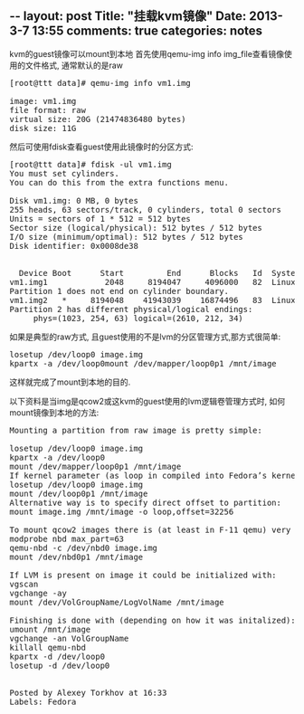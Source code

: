 --
layout: post
Title: "挂载kvm镜像"
Date: 2013-3-7 13:55
comments: true
categories: notes
-- 


kvm的guest镜像可以mount到本地
首先使用qemu-img info  img_file查看镜像使用的文件格式, 通常默认的是raw  

<pre>
[root@ttt data]# qemu-img info vm1.img

image: vm1.img
file format: raw
virtual size: 20G (21474836480 bytes)
disk size: 11G  
</pre>

然后可使用fdisk查看guest使用此镜像时的分区方式:  

<pre>[root@ttt data]# fdisk -ul vm1.img
You must set cylinders.
You can do this from the extra functions menu.

Disk vm1.img: 0 MB, 0 bytes
255 heads, 63 sectors/track, 0 cylinders, total 0 sectors
Units = sectors of 1 * 512 = 512 bytes
Sector size (logical/physical): 512 bytes / 512 bytes
I/O size (minimum/optimal): 512 bytes / 512 bytes
Disk identifier: 0x0008de38


  Device Boot      Start         End      Blocks   Id  System
vm1.img1            2048     8194047     4096000   82  Linux swap / Solaris
Partition 1 does not end on cylinder boundary.
vm1.img2   *     8194048    41943039    16874496   83  Linux
Partition 2 has different physical/logical endings:
     phys=(1023, 254, 63) logical=(2610, 212, 34)
</pre>



如果是典型的raw方式, 且guest使用的不是lvm的分区管理方式,那方式很简单:
<pre>
losetup /dev/loop0 image.img
kpartx -a /dev/loop0mount /dev/mapper/loop0p1 /mnt/image
</pre>
这样就完成了mount到本地的目的.

以下资料是当img是qcow2或这kvm的guest使用的lvm逻辑卷管理方式时, 如何mount镜像到本地的方法:

<pre>
Mounting a partition from raw image is pretty simple:

losetup /dev/loop0 image.img
kpartx -a /dev/loop0
mount /dev/mapper/loop0p1 /mnt/image
If kernel parameter (as loop in compiled into Fedora’s kernel) like loop.max_part=63 added it is even simplier:
losetup /dev/loop0 image.img
mount /dev/loop0p1 /mnt/image
Alternative way is to specify direct offset to partition:
mount image.img /mnt/image -o loop,offset=32256

To mount qcow2 images there is (at least in F-11 qemu) very useful qemu-nbd util. It shares image through kernel network block device protocol and this allows to mount it:
modprobe nbd max_part=63
qemu-nbd -c /dev/nbd0 image.img
mount /dev/nbd0p1 /mnt/image

If LVM is present on image it could be initialized with:
vgscan
vgchange -ay
mount /dev/VolGroupName/LogVolName /mnt/image

Finishing is done with (depending on how it was initalized):
umount /mnt/image
vgchange -an VolGroupName
killall qemu-nbd
kpartx -d /dev/loop0
losetup -d /dev/loop0


Posted by Alexey Torkhov at 16:33
Labels: Fedora
</pre>